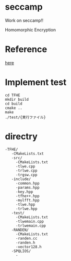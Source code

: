# seccamp
Work on seccamp!!

Homomorphic Encryption

# Reference

[here](https://nindanaoto.github.io/)

# Implement test
```
cd TFHE
mkdir build
cd build
cmake ..
make
./test/{実行ファイル}
```

# directry 
```
-TFHE/
   -CMakeLists.txt
   -src/
     -CMakeLists.txt
     -tlwe.cpp
     -trlwe.cpp
     -trgsw.cpp
   -include/
     -common.hpp
     -params.hpp
     -key.hpp
     -tfhe++.hpp
     -mulfft.hpp
     -tlwe.hpp
     -trlwe.hpp
   -test/
     -CMakeLists.txt
     -tlwemain.cpp
     -trlwemain.cpp
   -RANDEN/
     -CMakeLists.txt
     -randen.cc
     -randen.h
     -vector128.h
   -SPQLIOS/
     -
```